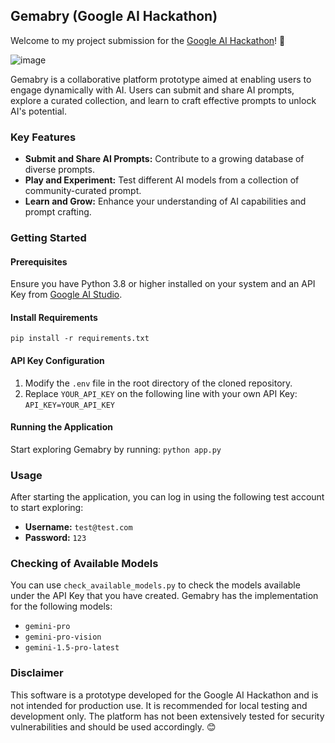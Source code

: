 ## Gemabry (Google AI Hackathon)

Welcome to my project submission for the [Google AI Hackathon](https://googleai.devpost.com/)! 👋

![image](https://github.com/junxianyong/Gemabry/assets/21261586/664e62ba-1a95-4486-832c-69d52880827c)

Gemabry is a collaborative platform prototype aimed at enabling users to engage dynamically with AI. Users can submit and share AI prompts, explore a curated collection, and learn to craft effective prompts to unlock AI's potential.

### Key Features
-   **Submit and Share AI Prompts:** Contribute to a growing database of diverse prompts.
-   **Play and Experiment:** Test different AI models from a collection of community-curated prompt.
-   **Learn and Grow:** Enhance your understanding of AI capabilities and prompt crafting.

### Getting Started
#### Prerequisites
Ensure you have Python 3.8 or higher installed on your system and an API Key from [Google AI Studio](https://ai.google.dev/).

#### Install Requirements
`pip install -r requirements.txt` 

#### API Key Configuration
1.  Modify the `.env` file in the root directory of the cloned repository.
2.  Replace `YOUR_API_KEY` on the following line with your own API Key:
    `API_KEY=YOUR_API_KEY` 
    
#### Running the Application
Start exploring Gemabry by running:
`python app.py` 

### Usage
After starting the application, you can log in using the following test account to start exploring:
-   **Username:** `test@test.com`
-   **Password:** `123`

### Checking of Available Models
You can use `check_available_models.py` to check the models available under the API Key that you have created. Gemabry has the implementation for the following models:
 - `gemini-pro`
 - `gemini-pro-vision`
 - `gemini-1.5-pro-latest`

### Disclaimer
This software is a prototype developed for the Google AI Hackathon and is not intended for production use. It is recommended for local testing and development only. The platform has not been extensively tested for security vulnerabilities and should be used accordingly. 😊
